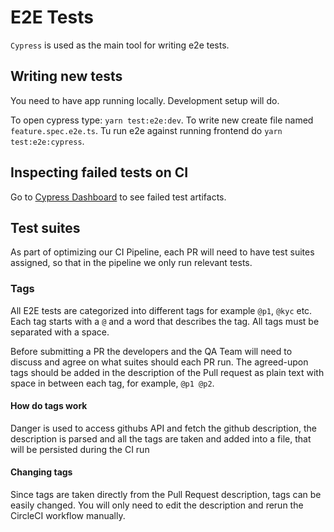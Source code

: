# E2E Tests

`Cypress` is used as the main tool for writing e2e tests.

## Writing new tests

You need to have app running locally. Development setup will do.

To open cypress type: `yarn test:e2e:dev`. To write new create file named `feature.spec.e2e.ts`. Tu
run e2e against running frontend do `yarn test:e2e:cypress`.

## Inspecting failed tests on CI

Go to [Cypress Dashboard](https://dashboard.cypress.io/#/projects/y5m5cy/runs) to see failed test
artifacts.

## Test suites

As part of optimizing our CI Pipeline, each PR will need to have test suites assigned, so that in the pipeline we only run relevant tests.

### Tags

All E2E tests are categorized into different tags for example `@p1`, `@kyc` etc. Each tag starts with a `@` and a word that describes the tag. All tags must be separated with a space.

Before submitting a PR the developers and the QA Team will need to discuss and agree on what suites should each PR run. The agreed-upon tags should be added in the description of the Pull request as plain text with space in between each tag, for example, `@p1 @p2`.

#### How do tags work

Danger is used to access githubs API and fetch the github description, the description is parsed and all the tags are taken and added into a file, that will be persisted during the CI run

#### Changing tags

Since tags are taken directly from the Pull Request description, tags can be easily changed. You will only need to edit the description and rerun the CircleCI workflow manually.
